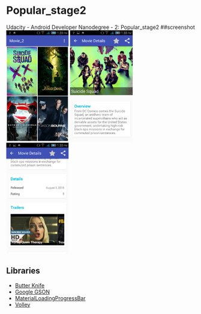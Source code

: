 # Popular_stage2
Udacity - Android Developer Nanodegree - 2: Popular_stage2
##screenshot
<img width="33%" src="https://github.com/HusenAnsari/Popular_stage2/blob/master/app/screenshot/Screenshot_2016-08-18-13-33-31.png" />
<img width="33%" src="https://github.com/HusenAnsari/Popular_stage2/blob/master/app/screenshot/Screenshot_2016-08-18-13-33-44.png" />
<img width="33%" src="https://github.com/HusenAnsari/Popular_stage2/blob/master/app/screenshot/Screenshot_2016-08-18-13-33-53.png" />


## Libraries

* [Butter Knife](https://github.com/JakeWharton/butterknife)
* [Google GSON](https://github.com/google/gson)
* [MaterialLoadingProgressBar](https://github.com/lsjwzh/MaterialLoadingProgressBar)
* [Volley](http://developer.android.com/training/volley/index.html)
